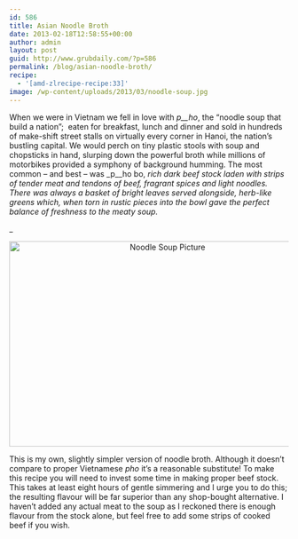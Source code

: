 ```yaml
---
id: 586
title: Asian Noodle Broth
date: 2013-02-18T12:58:55+00:00
author: admin
layout: post
guid: http://www.grubdaily.com/?p=586
permalink: /blog/asian-noodle-broth/
recipe:
  - '[amd-zlrecipe-recipe:33]'
image: /wp-content/uploads/2013/03/noodle-soup.jpg
---
```

When we were in Vietnam we fell in love with _p__ho_, the &#8220;noodle soup that build a nation&#8221;;  eaten for breakfast, lunch and dinner and sold in hundreds of make-shift street stalls on virtually every corner in Hanoi, the nation&#8217;s bustling capital. We would perch on tiny plastic stools with soup and chopsticks in hand, slurping down the powerful broth while millions of motorbikes provided a symphony of background humming. The most common &#8211; and best &#8211; was _p__ho bo, _rich dark beef stock laden with strips of tender meat and tendons of beef, fragrant spices and light noodles. There was always a basket of bright leaves served alongside, herb-like greens which, when torn in rustic pieces into the bowl gave the perfect balance of freshness to the meaty soup._
  
_ 

<p style="text-align: center;">
  <a href="http://www.grubdaily.com/wp-content/uploads/2013/01/noodle-soup.jpg"><img class="aligncenter  wp-image-647" alt="Noodle Soup Picture" src="http://www.grubdaily.com/wp-content/uploads/2013/01/noodle-soup-1024x682.jpg" width="555" height="370" srcset="http://www.grubdaily.com/wp-content/uploads/2013/01/noodle-soup-1024x682.jpg 1024w, http://www.grubdaily.com/wp-content/uploads/2013/01/noodle-soup-300x200.jpg 300w" sizes="(max-width: 555px) 100vw, 555px" /></a>
</p>

This is my own, slightly simpler version of noodle broth. Although it doesn&#8217;t compare to proper Vietnamese _pho_ it&#8217;s a reasonable substitute! To make this recipe you will need to invest some time in making proper beef stock. This takes at least eight hours of gentle simmering and I urge you to do this; the resulting flavour will be far superior than any shop-bought alternative. I haven&#8217;t added any actual meat to the soup as I reckoned there is enough flavour from the stock alone, but feel free to add some strips of cooked beef if you wish.